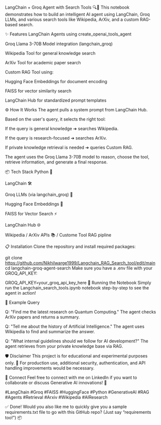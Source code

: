 LangChain + Groq Agent with Search Tools 🔍🚀
This notebook demonstrates how to build an intelligent AI agent using LangChain, Groq LLMs, and various search tools like Wikipedia, ArXiv, and a custom RAG-based search.

✨ Features
LangChain Agents using create_openai_tools_agent

Groq Llama 3-70B Model integration (langchain_groq)

Wikipedia Tool for general knowledge search

ArXiv Tool for academic paper search

Custom RAG Tool using:

Hugging Face Embeddings for document encoding

FAISS for vector similarity search

LangChain Hub for standardized prompt templates

⚙️ How It Works
The agent pulls a system prompt from LangChain Hub.

Based on the user's query, it selects the right tool:

If the query is general knowledge ➔ searches Wikipedia.

If the query is research-focused ➔ searches ArXiv.

If private knowledge retrieval is needed ➔ queries Custom RAG.

The agent uses the Groq Llama 3-70B model to reason, choose the tool, retrieve information, and generate a final response.

📦 Tech Stack
Python 🐍

LangChain 🛠

Groq LLMs (via langchain_groq) 🧠

Hugging Face Embeddings 🤗

FAISS for Vector Search ⚡

LangChain Hub 🌐

Wikipedia / ArXiv APIs 📚 / Custome Tool RAG pipline

📋 Installation
Clone the repository and install required packages:

git clone https://github.com/Nikhilwarge1999/Langchain_RAG_Search_tool/edit/main
cd langchain-groq-agent-search
Make sure you have a .env file with your GROQ_API_KEY:

GROQ_API_KEY=your_groq_api_key_here
🚀 Running the Notebook
Simply run the Langchain_search_tools.ipynb notebook step-by-step to see the agent in action!

📄 Example Query

Q: "Find me the latest research on Quantum Computing."
The agent checks ArXiv papers and returns a summary.

Q: "Tell me about the history of Artificial Intelligence."
The agent uses Wikipedia to find and summarize the answer.

Q: "What internal guidelines should we follow for AI development?"
The agent retrieves from your private knowledge base via RAG.

🛡 Disclaimer
This project is for educational and experimental purposes only. 🚀
For production use, additional security, authentication, and API handling improvements would be necessary.

🤝 Connect
Feel free to connect with me on LinkedIn if you want to collaborate or discuss Generative AI innovations! 🚀

#LangChain #Groq #FAISS #HuggingFace #Python #GenerativeAI #RAG #Agents #Retrieval #Arxiv #Wikipedia #AIResearch

✅ Done!
Would you also like me to quickly give you a sample requirements.txt file to go with this GitHub repo? (Just say “requirements too!”) 📦
